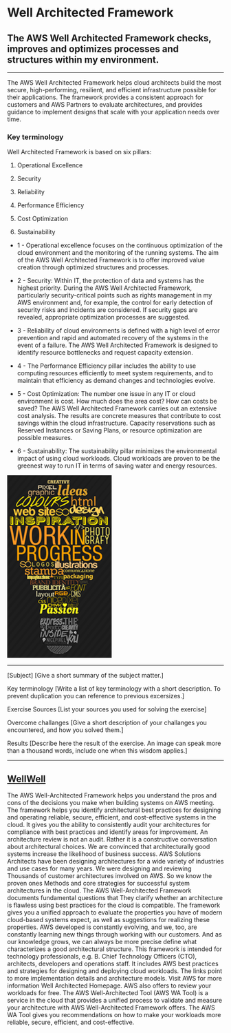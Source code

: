 # Well Architected Framework

## The AWS Well Architected Framework checks, improves and optimizes processes and structures within my environment.
---

The AWS Well Architected Framework helps cloud architects build the most secure, high-performing, resilient, and efficient infrastructure possible for their applications. The framework provides a consistent approach for customers and AWS Partners to evaluate architectures, and provides guidance to implement designs that scale with your application needs over time.

### Key terminology

Well Architected Framework is based on six pillars:

1. Operational Excellence

2. Security

3. Reliability

4. Performance Efficiency

5. Cost Optimization

6. Sustainability

- 1 -
Operational excellence focuses on the continuous optimization of the cloud environment and the monitoring of the running systems. The aim of the AWS Well Architected Framework is to offer improved value creation through optimized structures and processes.

- 2 - Security: Within IT, the protection of data and systems has the highest priority. During the AWS Well Architected Framework, particularly security-critical points such as rights management in my AWS environment and, for example, the control for early detection of security risks and incidents are considered. If security gaps are revealed, appropriate optimization processes are suggested.

- 3 - Reliability of cloud environments is defined with a high level of error prevention and rapid and automated recovery of the systems in the event of a failure. The AWS Well Architected Framework is designed to identify resource bottlenecks and request capacity extension.

- 4 - The Performance Efficiency pillar includes the ability to use computing resources efficiently to meet system requirements, and to maintain that efficiency as demand changes and technologies evolve.

- 5 - Cost Optimization: The number one issue in any IT or cloud environment is cost. How much does the area cost? How can costs be saved? The AWS Well Architected Framework carries out an extensive cost analysis. The results are concrete measures that contribute to cost savings within the cloud infrastructure. Capacity reservations such as Reserved Instances or Saving Plans, or resource optimization are possible measures.

- 6 - Sustainability: The sustainability pillar minimizes the environmental impact of using cloud workloads. Cloud workloads are proven to be the greenest way to run IT in terms of saving water and energy resources.


![Work in Progress](../00_includes/AWS-12%20Well%20Architected%20Framework/Work%20in%20Progress.PNG)

---

[Subject]
[Give a short summary of the subject matter.]

Key terminology
[Write a list of key terminology with a short description. To prevent duplication you can reference to previous excersizes.]

Exercise
Sources
[List your sources you used for solving the exercise]

Overcome challanges
[Give a short description of your challanges you encountered, and how you solved them.]

Results
[Describe here the result of the exercise. An image can speak more than a thousand words, include one when this wisdom applies.]

---
[WellWell](https://d1.awsstatic.com/whitepapers/de_DE/architecture/AWS_Well-Architected_Framework.pdf)
---
The AWS Well-Architected Framework helps you understand the pros and cons of the decisions you make when building systems on AWS
meeting. The framework helps you identify architectural best practices for designing and operating reliable, secure, efficient, and cost-effective systems in the cloud. It gives you the ability to consistently audit your architectures for compliance with best practices and identify areas for improvement. An architecture review is not an audit. Rather it is
a constructive conversation about architectural choices.
We are convinced that architecturally good systems increase the likelihood
of business success.
AWS Solutions Architects have been designing architectures for a wide variety of industries and use cases for many years. We were designing and reviewing
Thousands of customer architectures involved on AWS. So we know the proven ones
Methods and core strategies for successful system architectures in the cloud.
The AWS Well-Architected Framework documents fundamental questions that
They clarify whether an architecture is flawless using best practices for the cloud
is compatible. The framework gives you a unified approach
to evaluate the properties you have of modern cloud-based systems
expect, as well as suggestions for realizing these properties. AWS developed
is constantly evolving, and we, too, are constantly learning new things through working with our customers. And as our knowledge grows, we can always be more precise
define what characterizes a good architectural structure.
This framework is intended for technology professionals, e.g. B. Chief Technology Officers (CTO), architects, developers and operations staff. It includes AWS best practices and strategies for designing and deploying cloud workloads. The links point to more implementation details and architecture models. Visit AWS for more information
Well Architected Homepage.
AWS also offers to review your workloads for free. The AWS Well-Architected Tool (AWS WA Tool) is a service in the cloud that provides a unified process
to validate and measure your architecture with AWS Well-Architected Framework
offers. The AWS WA Tool gives you recommendations on how to make your workloads more reliable, secure, efficient, and cost-effective.